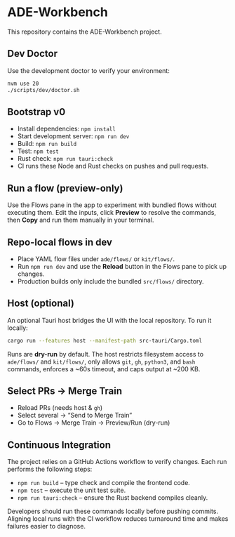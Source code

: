# ADE-Workbench

This repository contains the ADE-Workbench project.

## Dev Doctor

Use the development doctor to verify your environment:

```bash
nvm use 20
./scripts/dev/doctor.sh
```

## Bootstrap v0

- Install dependencies: `npm install`
- Start development server: `npm run dev`
- Build: `npm run build`
- Test: `npm test`
- Rust check: `npm run tauri:check`
- CI runs these Node and Rust checks on pushes and pull requests.

## Run a flow (preview-only)

Use the Flows pane in the app to experiment with bundled flows without executing them. Edit the inputs, click **Preview** to resolve the commands, then **Copy** and run them manually in your terminal.

## Repo-local flows in dev

- Place YAML flow files under `ade/flows/` or `kit/flows/`.
- Run `npm run dev` and use the **Reload** button in the Flows pane to pick up changes.
- Production builds only include the bundled `src/flows/` directory.

## Host (optional)

An optional Tauri host bridges the UI with the local repository. To run it locally:

```bash
cargo run --features host --manifest-path src-tauri/Cargo.toml
```

Runs are **dry-run** by default. The host restricts filesystem access to `ade/flows/` and `kit/flows/`, only allows `git`, `gh`, `python3`, and `bash` commands, enforces a ~60s timeout, and caps output at ~200 KB.

## Select PRs → Merge Train

- Reload PRs (needs host & `gh`)
- Select several → “Send to Merge Train”
- Go to Flows → Merge Train → Preview/Run (dry-run)

## Continuous Integration

The project relies on a GitHub Actions workflow to verify changes. Each run performs the following steps:
- `npm run build` – type check and compile the frontend code.
- `npm test` – execute the unit test suite.
- `npm run tauri:check` – ensure the Rust backend compiles cleanly.

Developers should run these commands locally before pushing commits. Aligning local runs with the CI workflow reduces turnaround time and makes failures easier to diagnose.
